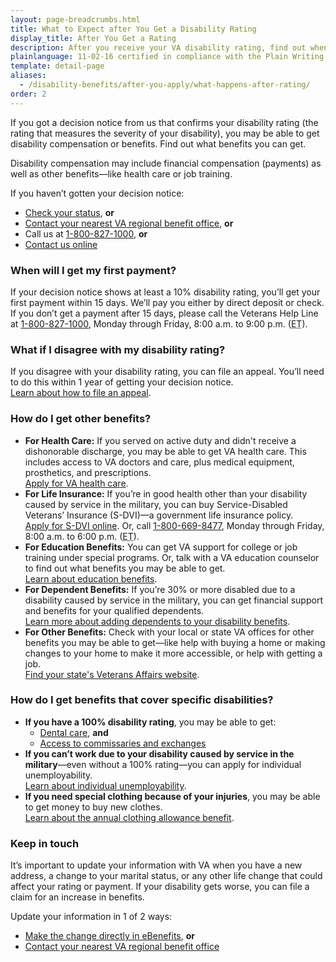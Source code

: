 ```yaml
---
layout: page-breadcrumbs.html
title: What to Expect after You Get a Disability Rating
display_title: After You Get a Rating
description: After you receive your VA disability rating, find out when you'll get your first VA disability check (sometimes called "VA disability back pay") and what to do if you disagree with your rating.
plainlanguage: 11-02-16 certified in compliance with the Plain Writing Act
template: detail-page
aliases:
  - /disability-benefits/after-you-apply/what-happens-after-rating/
order: 2
---
```


<div itemscope itemtype="http://schema.org/FAQPage">
<div itemprop="description" class="va-introtext">

If you got a decision notice from us that confirms your disability rating (the rating that measures the severity of your disability), you may be able to get disability compensation or benefits. Find out what benefits you can get.

</div>

<div class="call-out usa-content" markdown="1">

Disability compensation may include financial compensation (payments) as well as other benefits—like health care or job training.

If you haven’t gotten your decision notice:

- [Check your status](/track-claims/), **or**
- [Contact your nearest VA regional benefit office](/find-locations/?facilityType=benefits), **or**
- Call us at <a href="tel:+1-800-827-1000">1-800-827-1000</a>, **or**
- [Contact us online](https://iris.custhelp.com/app/ask/session/L3RpbWUvMTQ4MTgwOTI0My9zaWQvbnNTbnViNm4%3D)
</div>

<div itemscope itemtype="http://schema.org/Question">

<h3 itemprop="name">When will I get my first payment?</h3>
<div itemprop="acceptedAnswer" itemscope itemtype="http://schema.org/Answer">
<div itemprop="text">

If your decision notice shows at least a 10% disability rating, you’ll get your first payment within 15 days. We’ll pay you either by direct deposit or check. If you don’t get a payment after 15 days, please call the Veterans Help Line at <a href="tel:+1-800-827-1000">1-800-827-1000</a>, Monday through Friday, 8:00 a.m. to 9:00 p.m. (<abbr title="eastern time">ET</abbr>).

</div>
</div>
</div>

<div itemscope itemtype="http://schema.org/Question">

<h3 itemprop="name">What if I disagree with my disability rating?</h3>
<div itemprop="acceptedAnswer" itemscope itemtype="http://schema.org/Answer">
<div itemprop="text">

If you disagree with your disability rating, you can file an appeal. You’ll need to do this within 1 year of getting your decision notice. <br>
[Learn about how to file an appeal](/disability/file-an-appeal/).

</div>
</div>
</div>

<div itemscope itemtype="http://schema.org/Question">

<h3 itemprop="name">How do I get other benefits?</h3>
<div itemprop="acceptedAnswer" itemscope itemtype="http://schema.org/Answer">
<div itemprop="text">

- **For Health Care:** If you served on active duty and didn't receive a dishonorable discharge, you may be able to get VA health care. This includes access to VA doctors and care, plus medical equipment, prosthetics, and prescriptions. <br>
[Apply for VA health care](/health-care/how-to-apply/).
- **For Life Insurance:** If you’re in good health other than your disability caused by service in the military, you can buy Service-Disabled Veterans’ Insurance (S-DVI)—a government life insurance policy.<br>
[Apply for S-DVI online](https://www.benefits.va.gov/insurance/s-dvi.asp). Or, call <a href="tel:+18006698477">1-800-669-8477</a>, Monday through Friday, 8:00 a.m. to 6:00 p.m. (<abbr title="eastern time">ET</abbr>).
- **For Education Benefits:** You can get VA support for college or job training under special programs. Or, talk with a VA education counselor to find out what benefits you may be able to get. <br>
[Learn about education benefits](/education/).
- **For Dependent Benefits:** If you’re 30% or more disabled due to a disability caused by service in the military, you can get financial support and benefits for your qualified dependents.<br>
[Learn more about adding dependents to your disability benefits](https://preview.va.gov/disability/add-remove-dependent/).
- **For Other Benefits:** Check with your local or state VA offices for other benefits you may be able to get—like help with buying a home or making changes to your home to make it more accessible, or help with getting a job. <br>
[Find your state's Veterans Affairs website](https://www.va.gov/statedva.htm).

</div>
</div>
</div>

<div itemscope itemtype="http://schema.org/Question">

<h3 itemprop="name"> How do I get benefits that cover specific disabilities?</h3>
<div itemprop="acceptedAnswer" itemscope itemtype="http://schema.org/Answer">
<div itemprop="text">

- **If you have a 100% disability rating**, you may be able to get:
  - [Dental care](/disability/eligibility/special-claims/dental-care/), **and**
  - [Access to commissaries and exchanges](http://www.militaryonesource.mil/on-and-off-base-living/commissaries-exchanges)
- **If you can’t work due to your disability caused by service in the military**—even without a 100% rating—you can apply for individual unemployability. <br>
[Learn about individual unemployability](/disability/eligibility/special-claims/unemployability/).
- **If you need special clothing because of your injuries**, you may be able to get money to buy new clothes. <br>
[Learn about the annual clothing allowance benefit](/disability/eligibility/special-claims/clothing-allowance/).

</div>
</div>
</div>
</div>

### Keep in touch
It’s important to update your information with VA when you have a new address, a change to your marital status, or any other life change that could affect your rating or payment. If your disability gets worse, you can file a claim for an increase in benefits.

Update your information in 1 of 2 ways:
- [Make the change directly in eBenefits](https://www.ebenefits.va.gov/ebenefits/about/feature?feature=dependent-compensation), **or**
- [Contact your nearest VA regional benefit office](/find-locations/?facilityType=benefits)
